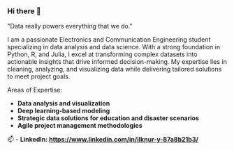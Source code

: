 ### Hi there 👋

<!--
deliprofesor/deliprofesor** is a ✨ _special_ ✨ repository because its `README.md` (this file) appears on your GitHub profile.
-->
"Data really powers everything that we do."

I am a passionate Electronics and Communication Engineering student specializing in data analysis and data science. With a strong foundation in Python, R, and Julia, I excel at transforming complex datasets into actionable insights that drive informed decision-making. My expertise lies in cleaning, analyzing, and visualizing data while delivering tailored solutions to meet project goals.

Areas of Expertise:
- **Data analysis and visualization**
- **Deep learning-based modeling**
- **Strategic data solutions for education and disaster scenarios**
- **Agile project management methodologies**

📫 - **LinkedIn: https://www.linkedin.com/in/ilknur-y-87a8b21b3/**






